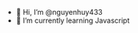 - 👋 Hi, I’m @nguyenhuy433
- 🌱 I’m currently learning Javascript

<!---
nguyenhuy433/nguyenhuy433 is a ✨ special ✨ repository because its `README.md` (this file) appears on your GitHub profile.
You can click the Preview link to take a look at your changes.
--->
